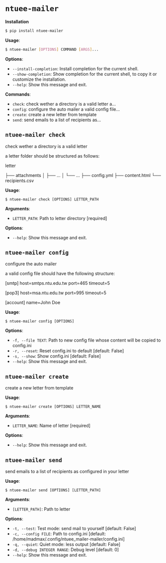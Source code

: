 # `ntuee-mailer`

**Installation**

```bash
$ pip install ntuee-mailer
```

**Usage**:

```bash
$ ntuee-mailer [OPTIONS] COMMAND [ARGS]...
```

**Options**:

- `--install-completion`: Install completion for the current shell.
- `--show-completion`: Show completion for the current shell, to copy it or customize the installation.
- `--help`: Show this message and exit.

**Commands**:

- `check`: check wether a directory is a valid letter a...
- `config`: configure the auto mailer a valid config file...
- `create`: create a new letter from template
- `send`: send emails to a list of recipients as...

## `ntuee-mailer check`

check wether a directory is a valid letter

a letter folder should be structured as follows:

letter

├── attachments
│ ├── ...
│ └── ...
├── config.yml
├── content.html
└── recipients.csv

**Usage**:

```console
$ ntuee-mailer check [OPTIONS] LETTER_PATH
```

**Arguments**:

- `LETTER_PATH`: Path to letter directory [required]

**Options**:

- `--help`: Show this message and exit.

## `ntuee-mailer config`

configure the auto mailer

a valid config file should have the following structure:

[smtp]
host=smtps.ntu.edu.tw
port=465
timeout=5

[pop3]
host=msa.ntu.edu.tw
port=995
timeout=5

[account]
name=John Doe

**Usage**:

```console
$ ntuee-mailer config [OPTIONS]
```

**Options**:

- `-f, --file TEXT`: Path to new config file whose content will be copied to config.ini
- `-r, --reset`: Reset config.ini to default [default: False]
- `-s, --show`: Show config.ini [default: False]
- `--help`: Show this message and exit.

## `ntuee-mailer create`

create a new letter from template

**Usage**:

```console
$ ntuee-mailer create [OPTIONS] LETTER_NAME
```

**Arguments**:

- `LETTER_NAME`: Name of letter [required]

**Options**:

- `--help`: Show this message and exit.

## `ntuee-mailer send`

send emails to a list of recipients as configured in your letter

**Usage**:

```console
$ ntuee-mailer send [OPTIONS] [LETTER_PATH]
```

**Arguments**:

- `[LETTER_PATH]`: Path to letter

**Options**:

- `-t, --test`: Test mode: send mail to yourself [default: False]
- `-c, --config FILE`: Path to config.ini [default: /home/madmax/.config/ntuee_mailer-mailer/config.ini]
- `-q, --quiet`: Quiet mode: less output [default: False]
- `-d, --debug INTEGER RANGE`: Debug level [default: 0]
- `--help`: Show this message and exit.
